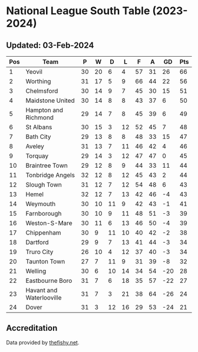 # National League South Table (2023-2024)
## Updated: 03-Feb-2024

| Pos | Team | P | W | D | L | F | A | GD | Pts |
| --- | --- | --- | --- | --- | --- | --- | --- | --- | --- |
| 1 | Yeovil | 30 | 20 | 6 | 4 | 57 | 31 | 26 | 66 |
| 2 | Worthing | 31 | 17 | 5 | 9 | 66 | 44 | 22 | 56 |
| 3 | Chelmsford | 30 | 14 | 9 | 7 | 45 | 30 | 15 | 51 |
| 4 | Maidstone United | 30 | 14 | 8 | 8 | 43 | 37 | 6 | 50 |
| 5 | Hampton and Richmond | 29 | 14 | 7 | 8 | 45 | 39 | 6 | 49 |
| 6 | St Albans | 30 | 15 | 3 | 12 | 52 | 45 | 7 | 48 |
| 7 | Bath City | 29 | 13 | 8 | 8 | 48 | 33 | 15 | 47 |
| 8 | Aveley | 31 | 13 | 7 | 11 | 46 | 42 | 4 | 46 |
| 9 | Torquay | 29 | 14 | 3 | 12 | 47 | 47 | 0 | 45 |
| 10 | Braintree Town | 29 | 12 | 8 | 9 | 44 | 33 | 11 | 44 |
| 11 | Tonbridge Angels | 32 | 12 | 8 | 12 | 45 | 43 | 2 | 44 |
| 12 | Slough Town | 31 | 12 | 7 | 12 | 54 | 48 | 6 | 43 |
| 13 | Hemel | 32 | 12 | 7 | 13 | 42 | 46 | -4 | 43 |
| 14 | Weymouth | 30 | 10 | 11 | 9 | 42 | 43 | -1 | 41 |
| 15 | Farnborough | 30 | 10 | 9 | 11 | 48 | 51 | -3 | 39 |
| 16 | Weston-S-Mare | 30 | 11 | 6 | 13 | 46 | 50 | -4 | 39 |
| 17 | Chippenham | 30 | 9 | 11 | 10 | 40 | 42 | -2 | 38 |
| 18 | Dartford | 29 | 9 | 7 | 13 | 41 | 44 | -3 | 34 |
| 19 | Truro City | 26 | 10 | 4 | 12 | 37 | 40 | -3 | 34 |
| 20 | Taunton Town | 27 | 7 | 11 | 9 | 31 | 39 | -8 | 32 |
| 21 | Welling | 30 | 6 | 10 | 14 | 34 | 54 | -20 | 28 |
| 22 | Eastbourne Boro | 31 | 7 | 6 | 18 | 35 | 57 | -22 | 27 |
| 23 | Havant and Waterlooville | 31 | 7 | 3 | 21 | 38 | 64 | -26 | 24 |
| 24 | Dover | 31 | 3 | 12 | 16 | 29 | 53 | -24 | 21 |

## Accreditation 

Data provided by [thefishy.net](https://www.thefishy.net/).